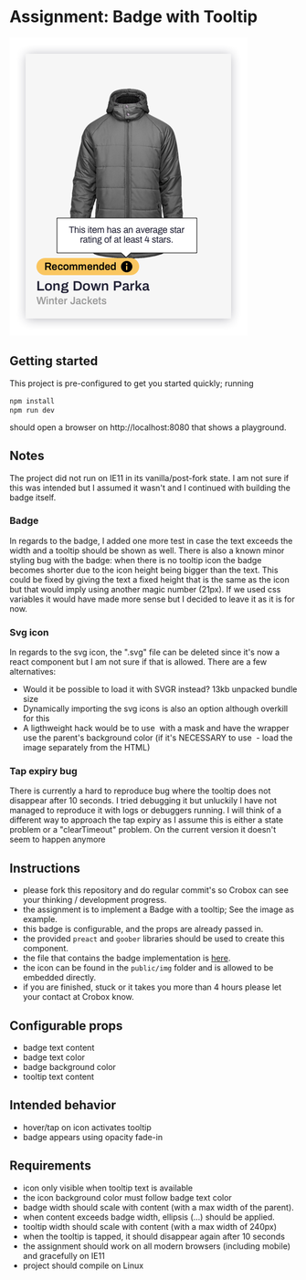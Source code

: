 # Assignment: Badge with Tooltip

![Assignment](assignment.png)

## Getting started
This project is pre-configured to get you started quickly; running
```
npm install
npm run dev
```
should open a browser on http://localhost:8080 that shows a playground.

## Notes
The project did not run on IE11 in its vanilla/post-fork state. I am not sure if this was intended but I assumed it wasn't and I continued with building the badge itself.

### Badge
In regards to the badge, I added one more test in case the text exceeds the width and a tooltip should be shown as well.
There is also a known minor styling bug with the badge: when there is no tooltip icon the badge becomes shorter due to the icon height being bigger than the text. This could be fixed by giving the text a fixed height that is the same as the icon but that would imply using another magic number (21px). If we used css variables it would have made more sense but I decided to leave it as it is for now.

### Svg icon
In regards to the svg icon, the ".svg" file can be deleted since it's now a react component but I am not sure if that is allowed.
There are a few alternatives:
- Would it be possible to load it with SVGR instead? 13kb unpacked bundle size
- Dynamically importing the svg icons is also an option although overkill for this
- A ligthweight hack would be to use <img> with a mask and have the wrapper use the parent's background color (if it's NECESSARY to use <img> - load the image separately from the HTML)

### Tap expiry bug
There is currently a hard to reproduce bug where the tooltip does not disappear after 10 seconds. I tried debugging it but unluckily I have not managed to reproduce it with logs or debuggers running. I will think of a different way to approach the tap expiry as I assume this is either a state problem or a "clearTimeout" problem.
On the current version it doesn't seem to happen anymore

## Instructions
- please fork this repository and do regular commit's so Crobox can see your thinking / development progress.
- the assignment is to implement a Badge with a tooltip; See the image as example.
- this badge is configurable, and the props are already passed in.
- the provided `preact` and `goober` libraries should be used to create this component.
- the file that contains the badge implementation is [here](src/badge/index.js).
- the icon can be found in the `public/img` folder and is allowed to be embedded directly.
- if you are finished, stuck or it takes you more than 4 hours please let your contact at Crobox know.

## Configurable props
- badge text content
- badge text color
- badge background color
- tooltip text content

## Intended behavior
- hover/tap on icon activates tooltip
- badge appears using opacity fade-in

## Requirements
- icon only visible when tooltip text is available
- the icon background color must follow badge text color
- badge width should scale with content (with a max width of the parent).
- when content exceeds badge width, ellipsis (…) should be applied.
- tooltip width should scale with content (with a max width of 240px)
- when the tooltip is tapped, it should disappear again after 10 seconds
- the assignment should work on all modern browsers (including mobile) and gracefully on IE11
- project should compile on Linux

